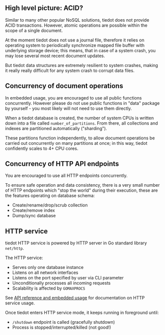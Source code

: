 ## High level picture: ACID?

Similar to many other popular NoSQL solutions, tiedot does not provide ACID transactions. However, atomic operations are possible within the scope of a single document.

At the moment tiedot does not use a journal file, therefore it relies on operating system to periodically synchronize mapped file buffer with underlying storage device; this means, that in case of a system crash, you may lose several most recent document updates.

But tiedot data structures are extremely resilient to system crashes, making it really really difficult for any system crash to corrupt data files.

## Concurrency of document operations

In embedded usage, you are encouraged to use all public functions concurrently. However please do not use public functions in "data" package by yourself - you most likely will not need to use them directly.

When a tiedot database is created, the number of system CPUs is written down into a file called `number_of_partitions`. From there, all collections and indexes are partitioned automatically ("sharding").

These partitions function independently, to allow document operations be carried out concurrently on many partitions at once; in this way, tiedot confidently scales to 4+ CPU cores.

## Concurrency of HTTP API endpoints

You are encouraged to use all HTTP endpoints concurrently.

To ensure safe operation and data consistency, there is a very small number of HTTP endpoints which "stop the world" during their execution, these are the features operating on database schema:

- Create/rename/drop/scrub collection
- Create/remove index
- Dump/sync database

## HTTP service

tiedot HTTP service is powered by HTTP server in Go standard library `net/http`.

The HTTP service:

- Serves only one database instance
- Listens on all network interfaces
- Listens on the port specified by user via CLI parameter
- Unconditionally processes all incoming requests
- Scalability is affected by `GOMAXPROCS`

See [API reference and embedded usage] for documentation on HTTP service usage.

Once tiedot enters HTTP service mode, it keeps running in foreground until:

- `/shutdown` endpoint is called (gracefully shutdown)
- Process is stopped/interrupted/killed (not good!)

[API reference and embedded usage]: https://github.com/marbemac/tiedot/wiki/API-reference-and-embedded-usage
